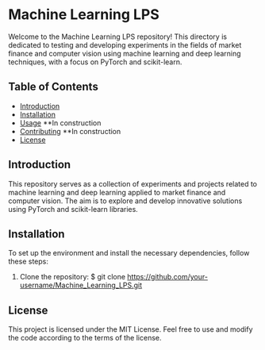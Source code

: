 # Machine Learning LPS

Welcome to the Machine Learning LPS repository! This directory is dedicated to testing and developing experiments in the fields of market finance and computer vision using machine learning and deep learning techniques, with a focus on PyTorch and scikit-learn.

## Table of Contents

- [Introduction](#introduction)
- [Installation](#installation)
- [Usage](#usage) **In construction
- [Contributing](#contributing) **In construction
- [License](#license)

## Introduction

This repository serves as a collection of experiments and projects related to machine learning and deep learning applied to market finance and computer vision. The aim is to explore and develop innovative solutions using PyTorch and scikit-learn libraries.

## Installation

To set up the environment and install the necessary dependencies, follow these steps:

1. Clone the repository:
   $ git clone https://github.com/your-username/Machine_Learning_LPS.git

## License
This project is licensed under the MIT License. Feel free to use and modify the code according to the terms of the license.
